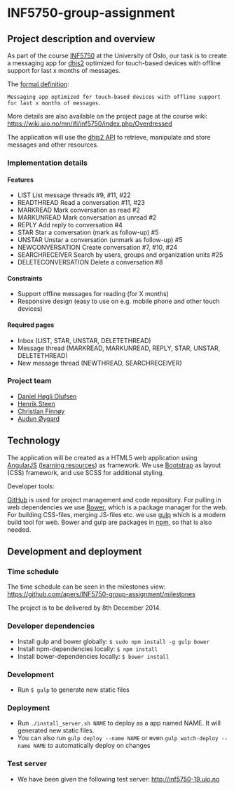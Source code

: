 # INF5750-group-assignment

## Project description and overview
As part of the course [INF5750](http://www.uio.no/studier/emner/matnat/ifi/INF5750/) at the University of Oslo, our task is to create a messaging app for [dhis2](https://www.dhis2.org/) optimized for touch-based devices with offline support for last x months of messages.

The [formal definition](https://docs.google.com/presentation/d/10b7ptKaA2nH-YeCm6tRCNs7onhs20z9UZzfVMZHnXjM/pub?start=false&loop=false&delayms=60000#slide=id.g3db94c89b_040):

    Messaging app optimized for touch-based devices with offline support for last x months of messages.

More details are also available on the project page at the course wiki:<br>
https://wiki.uio.no/mn/ifi/inf5750/index.php/Overdressed

The application will use the [dhis2 API](https://www.dhis2.org/doc/snapshot/en/developer/html/ch01s15.html) to retrieve, manipulate and store messages and other resources.

### Implementation details

#### Features
* LIST List message threads #9, #11, #22
* READTHREAD Read a conversation #11, #23
* MARKREAD Mark conversation as read #2
* MARKUNREAD Mark conversation as unread #2
* REPLY Add reply to conversation #4
* STAR Star a conversation (mark as follow-up) #5
* UNSTAR Unstar a conversation (unmark as follow-up) #5
* NEWCONVERSATION Create conversation #7, #10, #24
 * SEARCHRECEIVER Search by users, groups and organization units #25
* DELETECONVERSATION Delete a conversation #8

#### Constraints
* Support offline messages for reading (for X months)
* Responsive design (easy to use on e.g. mobile phone and other touch devices)

#### Required pages
* Inbox (LIST, STAR, UNSTAR, DELETETHREAD)
* Message thread (MARKREAD, MARKUNREAD, REPLY, STAR, UNSTAR, DELETETHREAD)
* New message thread (NEWTHREAD, SEARCHRECEIVER)

### Project team
* [Daniel Høgli Olufsen](https://github.com/daniehol)
* [Henrik Steen](https://github.com/henrist)
* [Christian Finnøy](https://github.com/chrisaru)
* [Audun Øygard](https://github.com/apers)

## Technology
The application will be created as a HTML5 web application using [AngularJS](https://docs.angularjs.org/api/) ([learning resources](https://egghead.io/technologies/angularjs)) as framework. We use [Bootstrap](http://getbootstrap.com/css/) as layout (CSS) framework, and use SCSS for additional styling.

Developer tools:

[GitHub](https://github.com/apers/INF5750-group-assignment/) is used for project management and code repository. For pulling in web dependencies we use [Bower](http://bower.io), which is a package manager for the web. For building CSS-files, merging JS-files etc. we use [gulp](http://gulpjs.com/) which is a modern build tool for web. Bower and gulp are packages in [npm](https://www.npmjs.org/), so that is also needed.

## Development and deployment

### Time schedule
The time schedule can be seen in the milestones view: https://github.com/apers/INF5750-group-assignment/milestones

The project is to be delivered by 8th December 2014.

### Developer dependencies
* Install gulp and bower globally: ```$ sudo npm install -g gulp bower```
* Install npm-dependencies locally: ```$ npm install```
* Install bower-dependencies locally: ```$ bower install```

### Development
* Run ```$ gulp``` to generate new static files

### Deployment
* Run ```./install_server.sh NAME``` to deploy as a app named NAME. It will generated new static files.
* You can also run `gulp deploy --name NAME` or even `gulp watch-deploy --name NAME` to automatically deploy on changes

### Test server
* We have been given the following test server: http://inf5750-19.uio.no
